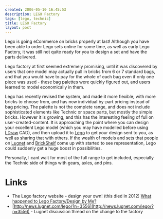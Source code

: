 ```yaml
---
created: 2006-05-10 16:45:53
description: LEGO Factory
tags: [lego, technic]
title: LEGO Factory
layout: post
---
```

Lego is going eCommerce on bricks properly at last! Although you have been able to order Lego sets online for some time, as well as early Lego Factory, it was still not quite ready for you to design a set and have the parts delivered.

Lego factory at first seemed extremely promising, until it was discovered by users that one model may actually pull in bricks from 6 or 7 standard bags, and that you would have to pay for the whole of each bag even if only one piece was used - these bag palettes were quickly figured out, and users learned to model economically in them.

Lego has recently revised the system, and made it more flexible, with more bricks to choose from, and has now individual by-part pricing instead of bag pricing. The palette is not the complete range, and does not include sophisticated elements like Technic or space parts, but mostly the simple bricks. However it is growing, and this has the interesting feeling of full on user-created-content. It is approaching the point where you can design your excellent Lego model (which you may have modelled before using [LDraw](/wiki/ldraw "The LDraw Lego CAD System") CAD), and then upload it to [Lego](/wiki/lego "The best known construction toy") to get your design sent to you, as well as sharing that with others. If the wealth of models and sets that people on [Lugnet](/wiki/lugnet "Lego Users Group Network") and [BrickShelf](/wiki/brickshelf "A gallery for Lego Creations") come up with started to see representation, Lego could suddenly get a huge boost in possibilities.

Personally, I cant wait for most of the full range to get included, especially the Technic side of things with gears, axles, and pins.

# Links

* The Lego factory website - design your own! (this died in 2012) [What happened to Lego Factory/Design by Me?](https://www.lego.com/en-gb/ldd/designbyme)
* [http://news.lugnet.com/lego/?n=3556](http://news.lugnet.com/lego/?n=3556) - Lugnet discussion thread on the change to the factory
